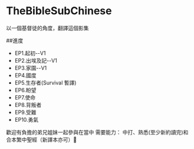TheBibleSubChinese
==================

以一個基督徒的角度，翻譯這個影集

##進度
- EP1.起初--V1
- EP2.出埃及記--V1
- EP3.家園--V1
- EP4.國度 
- EP5.生存者(Survival 暫譯)
- EP6.盼望
- EP7.使命
- EP8.背叛者
- EP9.受難
- EP10.勇氣

歡迎有負擔的弟兄姐妹一起參與在當中
需要能力：
中打、熟悉(至少新約讀完)和合本繁中聖經（新譯本亦可）